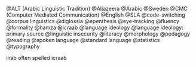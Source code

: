 @ALT (Arabic Linguistic Tradition)
@Aljazeera
@Arabic
@Sweden
@CMC (Computer Mediated Communication)
@English 
@SLA
@code-switching
@corpus linguistics
@diglossia
@epenthesis
@eye-tracking
@fluency
@formality
@hamza
@icraab
@language ideology
@language ideology: primary source
@linguistic insecurity
@literacy
@morphology
@pedagogy
@reading
@spoken language
@standard language
@statistics
@typography

iʿrāb often spelled icraab
